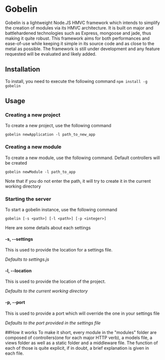 # Gobelin

Gobelin is a lightweight Node.JS HMVC framework which intends to simplify the
creation of modules via its HMVC architecture. It is built on major and 
battlehardened technologies such as Express, mongoose and jade, thus making it quite 
robust. This framework aims for both performances and ease-of-use while keeping it 
simple in its source code and as close to the metal as possible. The framework is still
under development and any feature requested will be evaluated and likely added.

## Installation

To install, you need to execute the following command
`npm install -g gobelin`

## Usage

### Creating a new project

To create a new project, use the following command

`gobelin newApplication -l path_to_new_app`

### Creating a new module

To create a new module, use the following command. Default controllers will be created

`gobelin newModule -l path_to_app`

Note that if you do not enter the path, it will try to create it in the current working directory

### Starting the server

To start a gobelin instance, use the following command

`gobelin [-s <path>] [-l <path>] [-p <integer>]`

Here are some details about each settings

#### -s, --settings <path>
This is used to provide the location for a settings file.

*Defaults to settings.js*

#### -l, --location <path>
This is used to provide the location of the project.

*Defaults to the current working directory*

#### -p, --port <integer>
This is used to provide a port which will override the one in your settings file

*Defaults to the port provided in the settings file*


##How it works
To make it short, every module in the "modules" folder are composed of controllers(one for each major HTTP verb), 
a models file, a views folder as well as a static folder and a middleware file. The function of each of those is quite explicit, if in doubt, a brief explanation is given in each file.
